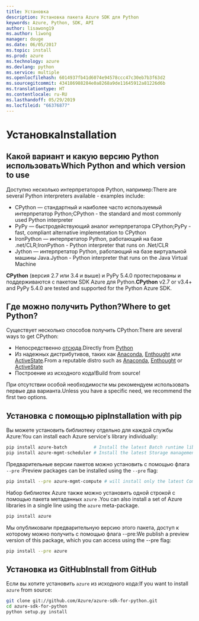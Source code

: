 ```yaml
---
title: Установка
description: Установка пакета Azure SDK для Python
keywords: Azure, Python, SDK, API
author: lisawong19
ms.author: liwong
manager: douge
ms.date: 06/05/2017
ms.topic: install
ms.prod: azure
ms.technology: azure
ms.devlang: python
ms.service: multiple
ms.openlocfilehash: 6014937fb41d6074e94578ccc47c30eb7b3f63d2
ms.sourcegitcommit: 434186988284e0a8268a9de11645912a81226d6b
ms.translationtype: HT
ms.contentlocale: ru-RU
ms.lasthandoff: 05/29/2019
ms.locfileid: "66376877"
---
```

# <a name="installation"></a><span data-ttu-id="816d1-104">Установка</span><span class="sxs-lookup"><span data-stu-id="816d1-104">Installation</span></span>

## <a name="which-python-and-which-version-to-use"></a><span data-ttu-id="816d1-105">Какой вариант и какую версию Python использовать</span><span class="sxs-lookup"><span data-stu-id="816d1-105">Which Python and which version to use</span></span>

<span data-ttu-id="816d1-106">Доступно несколько интерпретаторов Python, например:</span><span class="sxs-lookup"><span data-stu-id="816d1-106">There are several Python interpreters available - examples include:</span></span>

* <span data-ttu-id="816d1-107">CPython — стандартный и наиболее часто используемый интерпретатор Python;</span><span class="sxs-lookup"><span data-stu-id="816d1-107">CPython - the standard and most commonly used Python interpreter</span></span>
* <span data-ttu-id="816d1-108">PyPy — быстродействующий аналог интерпретатора CPython;</span><span class="sxs-lookup"><span data-stu-id="816d1-108">PyPy - fast, compliant alternative implementation to CPython</span></span>
* <span data-ttu-id="816d1-109">IronPython — интерпретатор Python, работающий на базе .net/CLR;</span><span class="sxs-lookup"><span data-stu-id="816d1-109">IronPython - Python interpreter that runs on .Net/CLR</span></span>
* <span data-ttu-id="816d1-110">Jython — интерпретатор Python, работающий на базе виртуальной машины Java.</span><span class="sxs-lookup"><span data-stu-id="816d1-110">Jython - Python interpreter that runs on the Java Virtual Machine</span></span>

<span data-ttu-id="816d1-111">**CPython** (версия 2.7 или 3.4 и выше) и PyPy 5.4.0 протестированы и поддерживаются с пакетом SDK Azure для Python.</span><span class="sxs-lookup"><span data-stu-id="816d1-111">**CPython** v2.7 or v3.4+ and PyPy 5.4.0 are tested and supported for the Python Azure SDK.</span></span>

## <a name="where-to-get-python"></a><span data-ttu-id="816d1-112">Где можно получить Python?</span><span class="sxs-lookup"><span data-stu-id="816d1-112">Where to get Python?</span></span>

<span data-ttu-id="816d1-113">Существует несколько способов получить CPython:</span><span class="sxs-lookup"><span data-stu-id="816d1-113">There are several ways to get CPython:</span></span>

* <span data-ttu-id="816d1-114">Непосредственно [отсюда](https://www.python.org/).</span><span class="sxs-lookup"><span data-stu-id="816d1-114">Directly from [Python](https://www.python.org/)</span></span>
* <span data-ttu-id="816d1-115">Из надежных дистрибутивов, таких как [Anaconda](https://www.anaconda.com/), [Enthought](https://www.enthought.com/) или [ActiveState](https://www.activestate.com/).</span><span class="sxs-lookup"><span data-stu-id="816d1-115">From a reputable distro such as [Anaconda](https://www.anaconda.com/), [Enthought](https://www.enthought.com/) or [ActiveState](https://www.activestate.com/)</span></span>
* <span data-ttu-id="816d1-116">Построение из исходного кода!</span><span class="sxs-lookup"><span data-stu-id="816d1-116">Build from source!</span></span>

<span data-ttu-id="816d1-117">При отсутствии особой необходимости мы рекомендуем использовать первые два варианта.</span><span class="sxs-lookup"><span data-stu-id="816d1-117">Unless you have a specific need, we recommend the first two options.</span></span>

## <a name="installation-with-pip"></a><span data-ttu-id="816d1-118">Установка с помощью pip</span><span class="sxs-lookup"><span data-stu-id="816d1-118">Installation with pip</span></span>

<span data-ttu-id="816d1-119">Вы можете установить библиотеку отдельно для каждой службы Azure:</span><span class="sxs-lookup"><span data-stu-id="816d1-119">You can install each Azure service's library individually:</span></span>

```bash
pip install azure-batch          # Install the latest Batch runtime library
pip install azure-mgmt-scheduler # Install the latest Storage management library
```

<span data-ttu-id="816d1-120">Предварительные версии пакетов можно установить с помощью флага `--pre` :</span><span class="sxs-lookup"><span data-stu-id="816d1-120">Preview packages can be installed using the `--pre` flag:</span></span>

```bash
pip install --pre azure-mgmt-compute # will install only the latest Compute Management library
```

<span data-ttu-id="816d1-121">Набор библиотек Azure также можно установить одной строкой с помощью пакета метаданных `azure` .</span><span class="sxs-lookup"><span data-stu-id="816d1-121">You can also install a set of Azure libraries in a single line using the `azure` meta-package.</span></span>

```bash
pip install azure
```

<span data-ttu-id="816d1-122">Мы опубликовали предварительную версию этого пакета, доступ к которому можно получить с помощью флага --pre:</span><span class="sxs-lookup"><span data-stu-id="816d1-122">We publish a preview version of this package, which you can access using the --pre flag:</span></span>

```bash
pip install --pre azure
```

## <a name="install-from-github"></a><span data-ttu-id="816d1-123">Установка из GitHub</span><span class="sxs-lookup"><span data-stu-id="816d1-123">Install from GitHub</span></span>

<span data-ttu-id="816d1-124">Если вы хотите установить `azure` из исходного кода:</span><span class="sxs-lookup"><span data-stu-id="816d1-124">If you want to install `azure` from source:</span></span>

```bash
git clone git://github.com/Azure/azure-sdk-for-python.git
cd azure-sdk-for-python
python setup.py install
```
